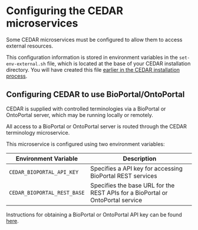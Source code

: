 # Configuring the CEDAR microservices

Some CEDAR microservices must be configured to allow them to access external resources.

This configuration information is stored in environment variables in the `set-env-external.sh` file, which is located at the base of your CEDAR installation directory.
You will have created this file [earlier in the CEDAR installation process](./scripts-and-aliases-install.html).

## Configuring CEDAR to use BioPortal/OntoPortal 

CEDAR is supplied with controlled terminologies via a BioPortal or OntoPortal server, which may be running locally or remotely.

All access to a BioPortal or OntoPortal server is routed through the CEDAR terminology microservice. 

This microservice is configured using two environment variables: 


| Environment Variable                 | Description  |
| -----------                          | ------------ |
| `CEDAR_BIOPORTAL_API_KEY`            | Specifies a API key for accessing BioPortal REST services  |
| `CEDAR_BIOPORTAL_REST_BASE`          | Specifies the base URL for the REST APIs for a BioPortal or OntoPortal service |

Instructions for obtaining a BioPortal or OntoPortal API key can be found  [here](https://bioportal.bioontology.org/help#Getting_an_API_key).
